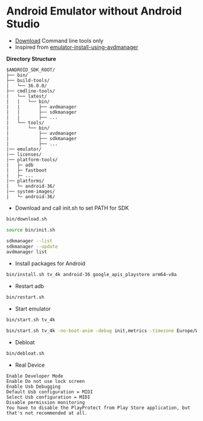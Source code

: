 # Android Emulator without Android Studio

- [Download](https://developer.android.com/studio#command-line-tools-only) Command line tools only
- Inspired from [emulator-install-using-avdmanager](https://gist.github.com/mrk-han/66ac1a724456cadf1c93f4218c6060ae)

**Directory Structure**
```
$ANDROID_SDK_ROOT/
├── bin/
├── build-tools/
|   └── 36.0.0/
├── cmdline-tools/
|   └── latest/
|   |   └── bin/
|   |       ├── avdmanager
|   |       ├── sdkmanager
|   |       ├── ...
|   └── tools/
|       └── bin/
|           ├── avdmanager
|           ├── sdkmanager
|           ├── ...
|── emulator/
|── licenses/
|── platform-tools/
|   ├─ adb
|   ├─ fastboot
|   ├─ ...
|── platforms/
|   └─ android-36/
|── system-images/
|   └─ android-36/
```


- Download and call init.sh to set PATH for SDK
```sh
bin/download.sh
```
```sh
source bin/init.sh
```
```sh
sdkmanager --list
sdkmanager --update
avdmanager list
```

- Install packages for Android
```sh
bin/install.sh tv_4k android-36 google_apis_playstore arm64-v8a
```

- Restart adb
```sh
bin/restart.sh
```

- Start emulator
```sh
bin/start.sh tv_4k
```
```sh
bin/start.sh tv_4k -no-boot-anim -debug init,metrics -timezone Europe/Warsaw
```

- Debloat
```sh
bin/debloat.sh
```

- Real Device
```
Enable Developer Mode
Enable Do not use lock screen
Enable Usb Debugging
Default Usb configuration = MIDI
Select Usb configuration = MIDI
Disable permission monitoring
You have to disable the PlayProtect from Play Store application, but that's not recommended at all.
```
